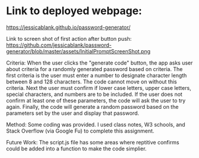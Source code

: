 # Link to deployed webpage: 
https://jessicablank.github.io/password-generator/

Link to screen shot of first action after button push:
https://github.com/jessicablank/password-generator/blob/master/assets/InitialPromptScreenShot.png


Criteria: When the user clicks the "generate code" button, the app asks user about criteria for a randomly generated password based on criteria. The first criteria is the user must enter a number to designate character length between 8 and 128 characters. The code cannot move on without this criteria. 
Next the user must confirm if lower case letters, upper case letters, special characters, and numbers are to be included. If the user does not confirm at least one of these parameters, the code will ask the user to try again. 
Finally, the code will generate a random password based on the parameters set by the user and display that password. 

Method: Some coding was provided. I used class notes, W3 schools, and Stack Overflow (via Google Fu) to complete this assignment. 

Future Work: The script.js file has some areas where reptitive confirms could be added into a function to make the code simplier. 
